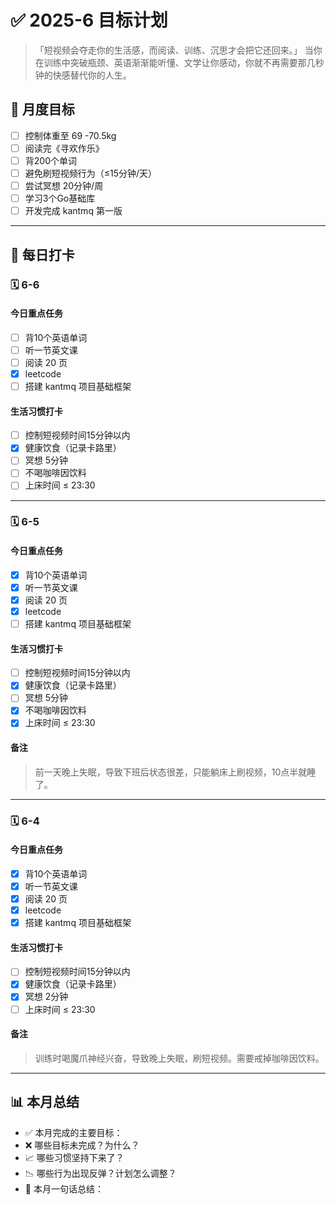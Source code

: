 # ✅ 2025-6 目标计划

>「短视频会夺走你的生活感，而阅读、训练、沉思才会把它还回来。」
当你在训练中突破瓶颈、英语渐渐能听懂、文学让你感动，你就不再需要那几秒钟的快感替代你的人生。

## 📌 月度目标

- [ ] 控制体重至 69 -70.5kg
- [ ] 阅读完《寻欢作乐》
- [ ] 背200个单词
- [ ] 避免刷短视频行为（≤15分钟/天）
- [ ] 尝试冥想 20分钟/周
- [ ] 学习3个Go基础库
- [ ] 开发完成 kantmq 第一版

------

## 📅 每日打卡

### 🗓️ 6-6

#### 今日重点任务

- [ ] 背10个英语单词
- [ ] 听一节英文课
- [ ] 阅读 20 页
- [x] leetcode
- [ ] 搭建 kantmq 项目基础框架

#### 生活习惯打卡

- [ ] 控制短视频时间15分钟以内
- [x] 健康饮食（记录卡路里）
- [ ] 冥想 5分钟
- [ ] 不喝咖啡因饮料
- [ ] 上床时间 ≤ 23:30

------

### 🗓️ 6-5

#### 今日重点任务

- [x] 背10个英语单词
- [x] 听一节英文课
- [x] 阅读 20 页
- [x] leetcode
- [ ] 搭建 kantmq 项目基础框架

#### 生活习惯打卡

- [ ] 控制短视频时间15分钟以内
- [x] 健康饮食（记录卡路里）
- [ ] 冥想 5分钟
- [x] 不喝咖啡因饮料
- [x] 上床时间 ≤ 23:30

#### 备注

> 前一天晚上失眠，导致下班后状态很差，只能躺床上刷视频，10点半就睡了。

------

### 🗓️ 6-4

#### 今日重点任务

- [x] 背10个英语单词
- [x] 听一节英文课
- [x] 阅读 20 页
- [x] leetcode
- [x] 搭建 kantmq 项目基础框架

#### 生活习惯打卡

- [ ] 控制短视频时间15分钟以内
- [x] 健康饮食（记录卡路里）
- [x] 冥想 2分钟
- [ ] 上床时间 ≤ 23:30

#### 备注

> 训练时喝魔爪神经兴奋，导致晚上失眠，刷短视频。需要戒掉咖啡因饮料。

---- 

## 📊 本月总结

- ✅ 本月完成的主要目标：
- ❌ 哪些目标未完成？为什么？
- 📈 哪些习惯坚持下来了？
- 📉 哪些行为出现反弹？计划怎么调整？
- 💬 本月一句话总结：